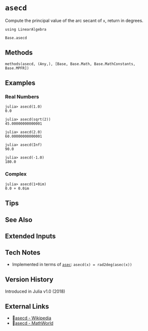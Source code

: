 # `asecd`

Compute the principal value of the arc secant of `x`,
return in degrees.

```@setup repl_only
using LinearAlgebra
```
```@docs
Base.asecd
```


## Methods

```@repl
methods(asecd, (Any,), [Base, Base.Math, Base.MathConstants, Base.MPFR])
```


## Examples

### Real Numbers
```jldoctest
julia> asecd(1.0)
0.0

julia> asecd(sqrt(2))
45.00000000000001

julia> asecd(2.0)
60.00000000000001

julia> asecd(Inf)
90.0

julia> asecd(-1.0)
180.0
```

### Complex
```jldoctest
julia> asecd(1+0im)
0.0 + 0.0im
```

## Tips


## See Also


## Extended Inputs


## Tech Notes

- Implemented in terms of [`asec`](@ref): `asecd(x) = rad2deg(asec(x))`


## Version History

Introduced in Julia v1.0 (2018)


## External Links
- 🔗[asecd - Wikipedia](https://en.wikipedia.org/wiki/ )
- 🔗[asecd - MathWorld](https://mathworld.wolfram.com/ )

